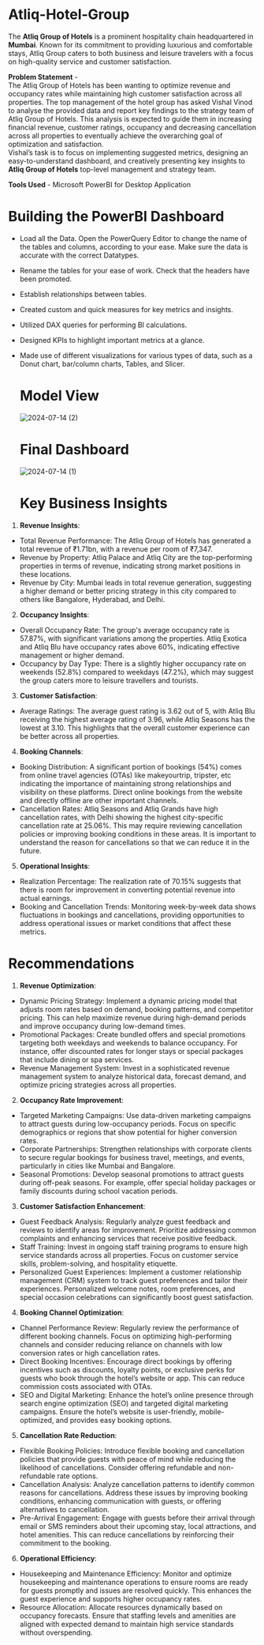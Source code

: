 # Atliq-Hotel-Group   

The **Atliq Group of Hotels** is a prominent hospitality chain headquartered in **Mumbai**. Known for its commitment to providing luxurious and comfortable stays, Atliq Group caters to both business and leisure travelers with a focus on high-quality service and customer satisfaction.



**Problem Statement** -    
The Atliq Group of Hotels has been wanting to optimize revenue and occupancy rates while maintaining high customer satisfaction across all properties. The top management of the hotel group has asked Vishal Vinod to analyse the provided data and report key findings to the strategy team of Atliq Group of Hotels. This analysis is expected to guide them in increasing financial revenue, customer ratings, occupancy and decreasing cancellation across all properties to eventually achieve the overarching goal of optimization and satisfaction.   
Vishal’s task is to focus on implementing suggested metrics, designing an easy-to-understand dashboard, and creatively presenting key insights to **Atliq Group of Hotels** top-level management and strategy team.    

**Tools Used** - Microsoft PowerBI for Desktop Application    



# Building the PowerBI Dashboard   




* Load all the Data. Open the PowerQuery Editor to change the name of the tables and columns, according to your ease. Make sure the data is accurate with the correct Datatypes.     
* Rename the tables for your ease of work. Check that the headers have been promoted.      
* Establish relationships between tables.      
* Created custom and quick measures for key metrics and insights.      
* Utilized DAX queries for performing BI calculations.   
* Designed KPIs to highlight important metrics at a glance.       
* Made use of different visualizations for various types of data, such as a Donut chart, bar/column charts, Tables, and Slicer.



  # Model View

  ![2024-07-14 (2)](https://github.com/user-attachments/assets/bd7a776a-f3cf-4277-904c-23e68dbe6290)

  # Final Dashboard

  ![2024-07-14 (1)](https://github.com/user-attachments/assets/ffec24b5-f54b-4c2d-b8ba-e9001ff80c7c)



  # Key Business Insights

1. **Revenue Insights**:   
* Total Revenue Performance: The Atliq Group of Hotels has generated a total revenue of ₹1.71bn, with a revenue per room of ₹7,347.
* Revenue by Property: Atliq Palace and Atliq City are the top-performing properties in terms of revenue, indicating strong market positions in these locations.
* Revenue by City: Mumbai leads in total revenue generation, suggesting a higher demand or better pricing strategy in this city compared to others like Bangalore, Hyderabad, and Delhi.

2. **Occupancy Insights**:

* Overall Occupancy Rate: The group's average occupancy rate is 57.87%, with significant variations among the properties. Atliq Exotica and Atliq Blu have occupancy rates above 60%, indicating effective management or higher demand.
* Occupancy by Day Type: There is a slightly higher occupancy rate on weekends (52.8%) compared to weekdays (47.2%), which may suggest the group caters more to leisure travellers and tourists.

3. **Customer Satisfaction**:

* Average Ratings: The average guest rating is 3.62 out of 5, with Atliq Blu receiving the highest average rating of 3.96, while Atliq Seasons has the lowest at 3.10. This highlights that the overall customer experience can be better across all properties.

4. **Booking Channels**:

* Booking Distribution: A significant portion of bookings (54%) comes from online travel agencies (OTAs) like makeyourtrip, tripster, etc indicating the importance of maintaining strong relationships and visibility on these platforms. Direct online bookings from the website and directly offline are other important channels.
* Cancellation Rates: Atliq Seasons and Atliq Grands have high cancellation rates, with Delhi showing the highest city-specific cancellation rate at 25.06%. This may require reviewing cancellation policies or improving booking conditions in these areas. It is important to understand the reason for cancellations so that we can reduce it in the future.

5. **Operational Insights**:   

* Realization Percentage: The realization rate of 70.15% suggests that there is room for improvement in converting potential revenue into actual earnings.
* Booking and Cancellation Trends: Monitoring week-by-week data shows fluctuations in bookings and cancellations, providing opportunities to address operational issues or market conditions that affect these metrics.



# Recommendations   



1. **Revenue Optimization**:   

* Dynamic Pricing Strategy: Implement a dynamic pricing model that adjusts room rates based on demand, booking patterns, and competitor pricing. This can help maximize revenue during high-demand periods and improve occupancy during low-demand times.
* Promotional Packages: Create bundled offers and special promotions targeting both weekdays and weekends to balance occupancy. For instance, offer discounted rates for longer stays or special packages that include dining or spa services.
* Revenue Management System: Invest in a sophisticated revenue management system to analyze historical data, forecast demand, and optimize pricing strategies across all properties.

2. **Occupancy Rate Improvement**:

* Targeted Marketing Campaigns: Use data-driven marketing campaigns to attract guests during low-occupancy periods. Focus on specific demographics or regions that show potential for higher conversion rates.
* Corporate Partnerships: Strengthen relationships with corporate clients to secure regular bookings for business travel, meetings, and events, particularly in cities like Mumbai and Bangalore.
* Seasonal Promotions: Develop seasonal promotions to attract guests during off-peak seasons. For example, offer special holiday packages or family discounts during school vacation periods.

3. **Customer Satisfaction Enhancement**:

* Guest Feedback Analysis: Regularly analyze guest feedback and reviews to identify areas for improvement. Prioritize addressing common complaints and enhancing services that receive positive feedback.
* Staff Training: Invest in ongoing staff training programs to ensure high service standards across all properties. Focus on customer service skills, problem-solving, and hospitality etiquette.
* Personalized Guest Experiences: Implement a customer relationship management (CRM) system to track guest preferences and tailor their experiences. Personalized welcome notes, room preferences, and special occasion celebrations can significantly boost guest satisfaction.

4. **Booking Channel Optimization**:

* Channel Performance Review: Regularly review the performance of different booking channels. Focus on optimizing high-performing channels and consider reducing reliance on channels with low conversion rates or high cancellation rates.
* Direct Booking Incentives: Encourage direct bookings by offering incentives such as discounts, loyalty points, or exclusive perks for guests who book through the hotel’s website or app. This can reduce commission costs associated with OTAs.
* SEO and Digital Marketing: Enhance the hotel’s online presence through search engine optimization (SEO) and targeted digital marketing campaigns. Ensure the hotel’s website is user-friendly, mobile-optimized, and provides easy booking options.

5. **Cancellation Rate Reduction**:

* Flexible Booking Policies: Introduce flexible booking and cancellation policies that provide guests with peace of mind while reducing the likelihood of cancellations. Consider offering refundable and non-refundable rate options.
* Cancellation Analysis: Analyze cancellation patterns to identify common reasons for cancellations. Address these issues by improving booking conditions, enhancing communication with guests, or offering alternatives to cancellation.
* Pre-Arrival Engagement: Engage with guests before their arrival through email or SMS reminders about their upcoming stay, local attractions, and hotel amenities. This can reduce cancellations by reinforcing their commitment to the booking.

6. **Operational Efficiency**:

* Housekeeping and Maintenance Efficiency: Monitor and optimize housekeeping and maintenance operations to ensure rooms are ready for guests promptly and issues are resolved quickly. This enhances the guest experience and supports higher occupancy rates.
* Resource Allocation: Allocate resources dynamically based on occupancy forecasts. Ensure that staffing levels and amenities are aligned with expected demand to maintain high service standards without overspending.




